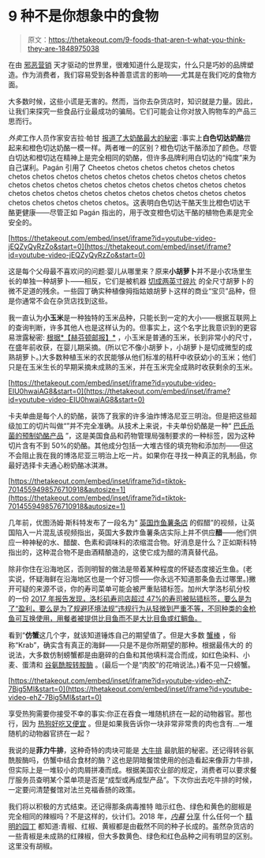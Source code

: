# 9 种不是你想象中的食物

> 原文：<https://thetakeout.com/9-foods-that-aren-t-what-you-think-they-are-1848975038>

在由 [邪恶营销](https://thetakeout.com/chicagwa-chicago-water-wont-remove-lead-lines-1848924006) 天才驱动的世界里，很难知道什么是现实，什么只是巧妙的品牌塑造。作为消费者，我们容易受到各种善意谎言的影响——尤其是在我们吃的食物方面。

大多数时候，这些小谎是无害的。然而，当你去杂货店时，知识就是力量。因此，让我们来探究一些食品行业最成功的骗局。它们可能会让你对放入购物车的产品三思而行。

*外卖*工作人员作家安吉拉·帕甘 [报道了大奶酪最大的秘密](https://thetakeout.com/difference-between-white-and-orange-cheddar-cheese-1848976428) :事实上**白色切达奶酪**尝起来和橙色切达奶酪一模一样。两者唯一的区别？橙色切达干酪添加了颜色。尽管白切达和橙切达在精神上是完全相同的奶酪，但许多品牌利用白切达的“纯度”来为自己谋利。Pagán 引用了 Cheetos chetos chetos chetos chetos chetos chetos chetos chetos chetos chetos chetos chetos chetos chetos chetos chetos chetos chetos chetos chetos chetos chetos chetos chetos chetos chetos chetos chetos chetos chetos chetos chetos chetos chetos chetos chetos chetos chetos chetos chetos。这表明白色切达干酪天生比橙色切达干酪更健康——尽管正如 Pagán 指出的，用于改变橙色切达干酪的植物色素是完全安全的。

 [https://thetakeout.com/embed/inset/iframe?id=youtube-video-jEQZyQyRzZo&start=0](https://thetakeout.com/embed/inset/iframe?id=youtube-video-jEQZyQyRzZo&start=0) 

这是每个父母最不喜欢问的问题:婴儿从哪里来？原来**小胡萝卜**并不是小农场里生长的单独一种胡萝卜——相反，它们是被机器 [切成两英寸碎片](https://www.businessinsider.com/baby-carrots-not-baby-sized-carrots-2015-12) 的全尺寸胡萝卜的微不足道的残余。一些园丁确实种植像拇指姑娘胡萝卜这样的商业“宝贝”品种，但是你通常不会在杂货店找到这些。

我一直认为**小玉米**是一种独特的玉米品种，只能长到一定的大小——根据互联网上的查询判断，许多其他人也是这样认为的。但事实上，这个名字比我意识到的更容易泄露秘密: [根据*【赫芬顿邮报】*](https://www.huffpost.com/entry/where-does-baby-corn-come-from_n_5729387ee4b096e9f08fa79a) ，小玉米是普通的玉米，长到非常小的尺寸，在盛年前收获，在婴儿期采摘。(所以它不像小胡萝卜，小胡萝卜是切成微型的成熟胡萝卜。)大多数种植玉米的农民能够从他们标准的秸秆中收获幼小的玉米；他们只是在玉米生长的早期采摘未成熟的玉米，并在玉米完全成熟时收获剩余的玉米。

 [https://thetakeout.com/embed/inset/iframe?id=youtube-video-EIU0hwaiAG8&start=0](https://thetakeout.com/embed/inset/iframe?id=youtube-video-EIU0hwaiAG8&start=0) 

卡夫单曲是每个人的奶酪，装饰了我家的许多油炸博洛尼亚三明治。但是把这些超级加工的切片叫做“”并不完全准确。从技术上来说，卡夫单份奶酪是一种“ [巴氏杀菌的预制奶酪产品](https://www.delish.com/food-news/a46872/your-favorite-cheese-might-not-be-real/) ”，这是美国食品和药物管理局强制要求的一种标签，因为这种切片含有不到 50%的奶酪。其他成分包括一大堆古怪的填充物和添加剂——但这不会阻止我在我的博洛尼亚三明治上吃一片。如果你在寻找一种真正的乳制品，你最好选择卡夫通心粉奶酪冰淇淋。

 [https://thetakeout.com/embed/inset/iframe?id=tiktok-7014559498576710918&autosize=1](https://thetakeout.com/embed/inset/iframe?id=tiktok-7014559498576710918&autosize=1) 

几年前，优图汤姆·斯科特发布了一段名为“ [英国炸鱼薯条店](https://www.youtube.com/watch?v=642x2Y3Zla0) 的假醋”的视频，让英国陷入一片混乱该视频指出，英国大多数炸鱼薯条店实际上并不供应**醋**——他们供应一种神秘的水、醋酸、色素和调味料的浓缩混合物。好消息是什么？正如斯科特指出的，这种混合物不是由酒精酿造的，这使它成为醋的清真替代品。

除非你住在沿海地区，否则明智的做法是带着某种程度的怀疑态度接近生鱼。(老实说，怀疑海鲜在沿海地区也是一个好习惯——你永远不知道那条鱼去过哪里。)撇开可疑的来源不谈，你的寿司菜单可能会被严重贴错标签。加州大学洛杉矶分校 的一份 [2017 年报告发现，洛杉矶寿司店超过 47%的寿司被贴错标签，要么是为了“盈利，要么是为了规避环境法规”违规行为从轻微到严重不等，不同种类的金枪鱼可互换使用，用餐者被提供比目鱼而不是大比目鱼或红鲷鱼。](https://newsroom.ucla.edu/releases/bait-and-switch-ucla-study-finds-fish-fraud-runs-rampant)

看到“**仿蟹**这几个字，就该知道锤炼自己的期望值了。但是大多数 [蟹棒](https://thetakeout.com/best-imitation-crab-stick-to-buy-for-cooking-snacking-1846872626) ，俗称“Krab”，确实含有真正的海鲜——只是不是你所期望的那种。根据最伟大的 的说法，大多数仿制螃蟹都是由磨碎的白鱼和其他填料混合而成，如红色染料、小麦、蛋清和 [谷氨酰胺转胺酶](https://www.webmd.com/diet/is-transglutaminase-safe#:~:text=and%20other%20foods.-,What%20Is%20Transglutaminase%3F,break%20down%20sugars%20you%20eat.) 。(最后一个是“肉胶”的花哨说法。)看不见一只螃蟹。

 [https://thetakeout.com/embed/inset/iframe?id=youtube-video-ehZ-7Big5MI&start=0](https://thetakeout.com/embed/inset/iframe?id=youtube-video-ehZ-7Big5MI&start=0) 

享受热狗需要你接受不幸的事实:你正在吞食一堆随机挤在一起的动物器官。那也行，因为 [热狗好吃又便宜](https://thetakeout.com/a-guide-to-americas-best-regional-hot-dogs-1848594402) 。但是如果我告诉你一块非常非常贵的肉也含有...一堆随机的动物器官挤在一起？

我说的是**菲力牛排**，这种奇特的肉块可能是 [大牛排](https://thetakeout.com/steakhouses-are-overrated-and-you-know-it-1848790301) 最肮脏的秘密。还记得转谷氨酰胺酶吗，仿蟹中结合食材的酶？这也是阴暗餐馆使用的创造看起来像菲力牛排，但实际上是一堆较小的肉屑拼凑而成。根据美国农业部的规定，消费者可以要求餐厅服务员查明某个菜单项是否是“成型或再成型产品”。下次你出去吃牛排的时候，一定要问清楚餐馆对法兰克福香肠的政策。

我们将以积极的方式结束。还记得那条病毒推特 暗示红色、绿色和黄色的甜椒是完全相同的辣椒吗？不是这样的，伙计们。2018 年，[*内幕*](https://www.insider.com/are-all-peppers-the-same-plant-2018-9) [分享](https://www.insider.com/are-all-peppers-the-same-plant-2018-9) 什么任何一个 [精明的园丁](https://thetakeout.com/10-gardening-myths-keeping-you-from-better-veggies-1848704804) 都知道:青椒、红椒、黄椒都是由截然不同的种子长成的。虽然杂货店的一些青椒是未成熟的红辣椒，但大多数黄色、绿色和红色品种之间有明显的区别。这里没有胡椒。